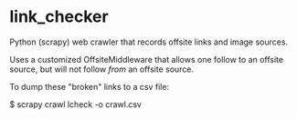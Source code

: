 link_checker
============

Python (scrapy) web crawler that records offsite links and image sources.

Uses a customized OffsiteMiddleware that allows one follow to an offsite
source, but will not follow *from* an offsite source.

To dump these "broken" links to a csv file:

$ scrapy crawl lcheck -o crawl.csv
